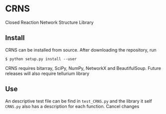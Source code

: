 # CRNS
Closed Reaction Network Structure Library

## Install

CRNS can be installed from source. After downloading the repository, run

    $ python setup.py install --user

CRNS requires bitarray, SciPy, NumPy, NetworkX and BeautifulSoup. Future releases will also require tellurium library 

## Use

An descriptive test file can be find in `test_CRNS.py` and the library it self `CRNS.py` also has a description for each function.
Cancel changes
